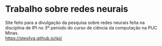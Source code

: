 # Trabalho sobre redes neurais
Site feito para a divulgação da pesquisa sobre redes neurais feita na disciplina de IPI no 3º período do curso de ciência da computação na PUC Minas.
<br>
https://stesilva.github.io/ipi/
